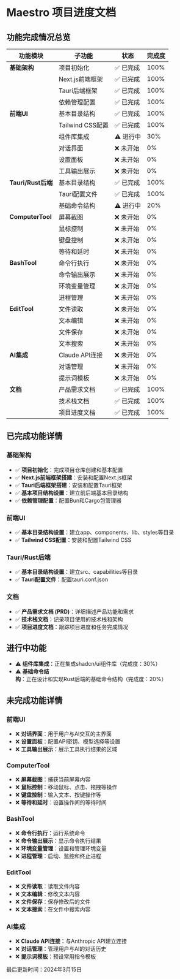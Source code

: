 # Maestro 项目进度文档

## 功能完成情况总览

| 功能模块 | 子功能 | 状态 | 完成度 |
|---------|-------|------|--------|
| **基础架构** | 项目初始化 | ✅ 已完成 | 100% |
| | Next.js前端框架 | ✅ 已完成 | 100% |
| | Tauri后端框架 | ✅ 已完成 | 100% |
| | 依赖管理配置 | ✅ 已完成 | 100% |
| **前端UI** | 基本目录结构 | ✅ 已完成 | 100% |
| | Tailwind CSS配置 | ✅ 已完成 | 100% |
| | 组件库集成 | ⚠️ 进行中 | 30% |
| | 对话界面 | ❌ 未开始 | 0% |
| | 设置面板 | ❌ 未开始 | 0% |
| | 工具输出展示 | ❌ 未开始 | 0% |
| **Tauri/Rust后端** | 基本目录结构 | ✅ 已完成 | 100% |
| | Tauri配置文件 | ✅ 已完成 | 100% |
| | 基础命令结构 | ⚠️ 进行中 | 20% |
| **ComputerTool** | 屏幕截图 | ❌ 未开始 | 0% |
| | 鼠标控制 | ❌ 未开始 | 0% |
| | 键盘控制 | ❌ 未开始 | 0% |
| | 等待和延时 | ❌ 未开始 | 0% |
| **BashTool** | 命令行执行 | ❌ 未开始 | 0% |
| | 命令输出展示 | ❌ 未开始 | 0% |
| | 环境变量管理 | ❌ 未开始 | 0% |
| | 进程管理 | ❌ 未开始 | 0% |
| **EditTool** | 文件读取 | ❌ 未开始 | 0% |
| | 文本编辑 | ❌ 未开始 | 0% |
| | 文件保存 | ❌ 未开始 | 0% |
| | 文本搜索 | ❌ 未开始 | 0% |
| **AI集成** | Claude API连接 | ❌ 未开始 | 0% |
| | 对话管理 | ❌ 未开始 | 0% |
| | 提示词模板 | ❌ 未开始 | 0% |
| **文档** | 产品需求文档 | ✅ 已完成 | 100% |
| | 技术栈文档 | ✅ 已完成 | 100% |
| | 项目进度文档 | ✅ 已完成 | 100% |

## 已完成功能详情

### 基础架构
- ✅ **项目初始化**：完成项目仓库创建和基本配置
- ✅ **Next.js前端框架搭建**：安装和配置Next.js框架
- ✅ **Tauri后端框架搭建**：安装和配置Tauri框架
- ✅ **基本项目结构设置**：建立前后端基本目录结构
- ✅ **依赖管理配置**：配置Bun和Cargo包管理器

### 前端UI
- ✅ **基本目录结构设置**：建立app、components、lib、styles等目录
- ✅ **Tailwind CSS配置**：安装和配置Tailwind CSS

### Tauri/Rust后端
- ✅ **基本目录结构设置**：建立src、capabilities等目录
- ✅ **Tauri配置文件**：配置tauri.conf.json

### 文档
- ✅ **产品需求文档 (PRD)**：详细描述产品功能和需求
- ✅ **技术栈文档**：记录项目使用的技术栈和架构
- ✅ **项目进度文档**：跟踪项目进度和任务完成情况

## 进行中功能

- ⚠️ **组件库集成**：正在集成shadcn/ui组件库（完成度：30%）
- ⚠️ **基础命令结构**：正在设计和实现Rust后端的基础命令结构（完成度：20%）

## 未完成功能详情

### 前端UI
- ❌ **对话界面**：用于用户与AI交互的主界面
- ❌ **设置面板**：配置API密钥、模型选择等设置
- ❌ **工具输出展示**：展示工具执行结果的区域

### ComputerTool
- ❌ **屏幕截图**：捕获当前屏幕内容
- ❌ **鼠标控制**：移动鼠标、点击、拖拽等操作
- ❌ **键盘控制**：输入文本、按键操作等
- ❌ **等待和延时**：设置操作间的等待时间

### BashTool
- ❌ **命令行执行**：运行系统命令
- ❌ **命令输出展示**：显示命令执行结果
- ❌ **环境变量管理**：设置和管理环境变量
- ❌ **进程管理**：启动、监控和终止进程

### EditTool
- ❌ **文件读取**：读取文件内容
- ❌ **文本编辑**：修改文本内容
- ❌ **文件保存**：保存修改后的文件
- ❌ **文本搜索**：在文件中搜索内容

### AI集成
- ❌ **Claude API连接**：与Anthropic API建立连接
- ❌ **对话管理**：管理用户与AI的对话历史
- ❌ **提示词模板**：预设常用指令模板

最后更新时间：2024年3月15日 